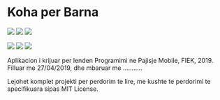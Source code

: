 # Koha per Barna

[![](https://img.shields.io/badge/author-Agon%20Hoxha-black.svg)](https://www.github.com/460N1/)
[![](https://img.shields.io/badge/author-Edona%20Haziraj-darkred.svg)](https://www.github.com/EdonaHaziraj/)
[![](https://img.shields.io/github/license/460N1/Koha_Per_Barna.svg)](https://github.com/460N1/Koha_Per_Barna/blob/master/LICENSE)


[![](https://img.shields.io/github/release/460N1/Koha_Per_Barna.svg)](https://github.com/460N1/Koha_Per_Barna/releases/download/0.3/app-debug.apk)
[![](https://img.shields.io/github/repo-size/460N1/Koha_Per_Barna.svg)](https://github.com/460N1/Koha_Per_Barna/archive/master.zip)
[![](https://img.shields.io/github/languages/top/460N1/Koha_Per_Barna.svg)](https://developer.android.com/kotlin)

Aplikacion i krijuar per lenden Programimi ne Pajisje Mobile, FIEK, 2019. Filluar me 27/04/2019, dhe mbaruar me ...........

Lejohet komplet projekti per perdorim te lire, me kushte te perdorimi te specifikuara sipas MIT License.
